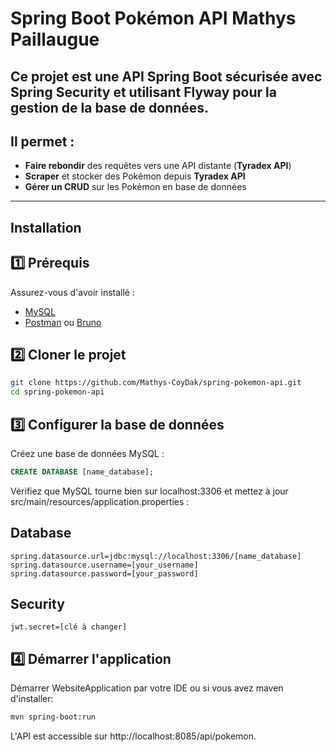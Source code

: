 #  Spring Boot Pokémon API Mathys Paillaugue

## Ce projet est une API Spring Boot sécurisée avec **Spring Security** et utilisant **Flyway** pour la gestion de la base de données.  
## Il permet :
-  **Faire rebondir** des requêtes vers une API distante (**Tyradex API**)
-  **Scraper** et stocker des Pokémon depuis **Tyradex API**
-  **Gérer un CRUD** sur les Pokémon en base de données

---

## Installation

## 1️⃣ Prérequis
Assurez-vous d'avoir installé :
- [MySQL](https://www.mysql.com/)
- [Postman](https://www.postman.com/) ou [Bruno](https://www.usebruno.com)

## 2️⃣ Cloner le projet
```bash
git clone https://github.com/Mathys-CoyDak/spring-pokemon-api.git
cd spring-pokemon-api
```
## 3️⃣ Configurer la base de données
Créez une base de données MySQL :

```sql
CREATE DATABASE [name_database];
```

 Vérifiez que MySQL tourne bien sur localhost:3306 et mettez à jour src/main/resources/application.properties :

## Database
```
spring.datasource.url=jdbc:mysql://localhost:3306/[name_database]
spring.datasource.username=[your_username]
spring.datasource.password=[your_password]
```

## Security
```
jwt.secret=[clé à changer]
```
## 4️⃣ Démarrer l'application

Démarrer WebsiteApplication par votre IDE ou si vous avez maven d'installer:
```bash
mvn spring-boot:run
```
L'API est accessible sur http://localhost:8085/api/pokemon.